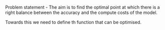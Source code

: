 Problem statement - The aim is to find the optimal point at which there is a right balance between the accuracy and the compute costs of the model. 


Towards this we need to define th function that can be optimised.
